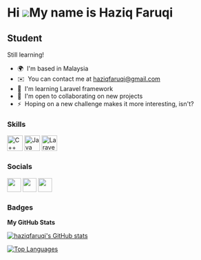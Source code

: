 Hi ![](https://user-images.githubusercontent.com/18350557/176309783-0785949b-9127-417c-8b55-ab5a4333674e.gif)My name is Haziq Faruqi
====================================================================================================================================

Student
-------

Still learning!

* 🌍  I'm based in Malaysia
* ✉️  You can contact me at [haziqfaruqi@gmail.com](mailto:haziqfaruqi@gmail.com)
* 🧠  I'm learning Laravel framework
* 🤝  I'm open to collaborating on new projects
* ⚡  Hoping on a new challenge makes it more interesting, isn't?

### Skills

<p align="left">
<a href="https://docs.microsoft.com/en-us/cpp/?view=msvc-170" target="_blank" rel="noreferrer"><img src="https://raw.githubusercontent.com/danielcranney/readme-generator/main/public/icons/skills/cplusplus-colored.svg" width="36" height="36" alt="C++" /></a>
<a href="https://www.oracle.com/java/" target="_blank" rel="noreferrer"><img src="https://raw.githubusercontent.com/danielcranney/readme-generator/main/public/icons/skills/java-colored.svg" width="36" height="36" alt="Java" /></a>
<a href="https://laravel.com/" target="_blank" rel="noreferrer"><img src="https://avatars.githubusercontent.com/u/958072?s=200&v=4" width="36" height="36" 
alt="Laravel" /></a>
  
</p>


### Socials

<p align="left"> <a href="https://www.github.com/haziqfaruqi" target="_blank" rel="noreferrer"><img src="https://raw.githubusercontent.com/danielcranney/readme-generator/main/public/icons/socials/github.svg" width="32" height="32" /></a> <a href="https://www.linkedin.com/in/haziqfaruqi" target="_blank" rel="noreferrer"><img src="https://raw.githubusercontent.com/danielcranney/readme-generator/main/public/icons/socials/linkedin.svg" width="32" height="32" /></a> <a href="https://www.twitter.com/haziqfaruqi" target="_blank" rel="noreferrer"><img src="https://raw.githubusercontent.com/danielcranney/readme-generator/main/public/icons/socials/twitter.svg" width="32" height="32" /></a></p>

### Badges

<b>My GitHub Stats</b>

<a href="http://www.github.com/haziqfaruqi"><img src="https://github-readme-stats.vercel.app/api?username=haziqfaruqi&show_icons=true&hide=&count_private=true&title_color=a855f7&text_color=ffffff&icon_color=6366f1&bg_color=000000&hide_border=true&show_icons=true" alt="haziqfaruqi's GitHub stats" /></a>

<a href="https://github.com/haziqfaruqi" align="left"><img src="https://github-readme-stats.vercel.app/api/top-langs/?username=haziqfaruqi&langs_count=10&title_color=a855f7&text_color=ffffff&icon_color=6366f1&bg_color=000000&hide_border=true&locale=en&custom_title=Top%20%Languages" alt="Top Languages" /></a>

